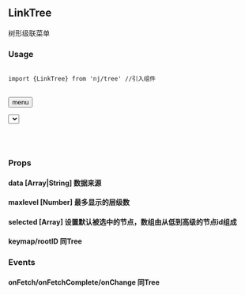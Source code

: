## LinkTree

树形级联菜单

### Usage
<pre><code class="language-javascript">
import {LinkTree} from 'nj/tree' //引入组件
</code>
</pre>

<button id="menuTree">menu</button>
<div id="treeLink" class="nj-tree mb15"></div>

<select name="a" id="">
	<option value="12"></option>
</select>

<pre><code class="language-javascript"><script type="text/code">
var mytree = render(<LinkTree data={'./menu?parentid='}/>, container)
</script></code>
</pre>

### Props

#### data <span>[Array|String] 数据来源</span>
#### maxlevel <span>[Number] 最多显示的层级数</span>
#### selected <span>[Array] 设置默认被选中的节点，数组由从低到高级的节点id组成</span>
#### keymap/rootID <span>同Tree</span>

### Events

#### onFetch/onFetchComplete/onChange <span>同Tree</span>